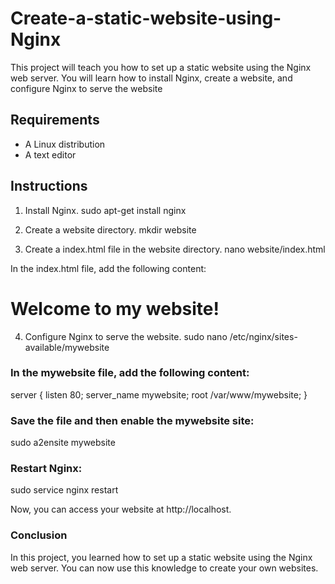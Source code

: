 # Create-a-static-website-using-Nginx
This project will teach you how to set up a static website using the Nginx web server. You will learn how to install Nginx, create a website, and configure Nginx to serve the website

## Requirements

* A Linux distribution
* A text editor

## Instructions

1. Install Nginx.
sudo apt-get install nginx


2. Create a website directory.
mkdir website


3. Create a index.html file in the website directory.
nano website/index.html


In the index.html file, add the following content:
<!DOCTYPE html>
<html>
<head>
<title>My Website</title>
</head>
<body>
<h1>Welcome to my website!</h1>
</body>
</html>


4. Configure Nginx to serve the website.
sudo nano /etc/nginx/sites-available/mywebsite


### In the mywebsite file, add the following content:

server {
listen 80;
server_name mywebsite;
root /var/www/mywebsite;
}


### Save the file and then enable the mywebsite site:
sudo a2ensite mywebsite

### Restart Nginx:
sudo service nginx restart

Now, you can access your website at http://localhost.

### Conclusion
In this project, you learned how to set up a static website using the Nginx web server. You can now use this knowledge to create your own websites.





